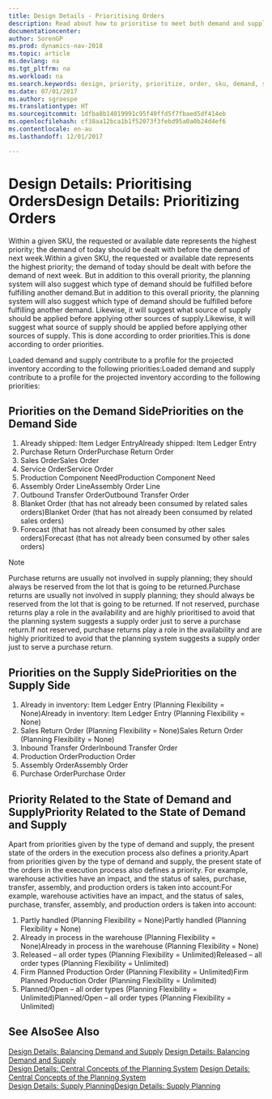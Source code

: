 ```yaml
---
title: Design Details - Prioritising Orders
description: Read about how to prioritise to meet both demand and supply requirements.
documentationcenter: 
author: SorenGP
ms.prod: dynamics-nav-2018
ms.topic: article
ms.devlang: na
ms.tgt_pltfrm: na
ms.workload: na
ms.search.keywords: design, priority, prioritize, order, sku, demand, supply
ms.date: 07/01/2017
ms.author: sgroespe
ms.translationtype: HT
ms.sourcegitcommit: 1dfba8b14019991c95f40ffd5f7fbaed5df414eb
ms.openlocfilehash: cf38aa12bca1b1f52073f3febd95a0a0b24d4ef6
ms.contentlocale: en-au
ms.lasthandoff: 12/01/2017

---
```

# <a name="design-details-prioritizing-orders"></a><span data-ttu-id="3e7b1-103">Design Details: Prioritising Orders</span><span class="sxs-lookup"><span data-stu-id="3e7b1-103">Design Details: Prioritizing Orders</span></span>
<span data-ttu-id="3e7b1-104">Within a given SKU, the requested or available date represents the highest priority; the demand of today should be dealt with before the demand of next week.</span><span class="sxs-lookup"><span data-stu-id="3e7b1-104">Within a given SKU, the requested or available date represents the highest priority; the demand of today should be dealt with before the demand of next week.</span></span> <span data-ttu-id="3e7b1-105">But in addition to this overall priority, the planning system will also suggest which type of demand should be fulfilled before fulfilling another demand.</span><span class="sxs-lookup"><span data-stu-id="3e7b1-105">But in addition to this overall priority, the planning system will also suggest which type of demand should be fulfilled before fulfilling another demand.</span></span> <span data-ttu-id="3e7b1-106">Likewise, it will suggest what source of supply should be applied before applying other sources of supply.</span><span class="sxs-lookup"><span data-stu-id="3e7b1-106">Likewise, it will suggest what source of supply should be applied before applying other sources of supply.</span></span> <span data-ttu-id="3e7b1-107">This is done according to order priorities.</span><span class="sxs-lookup"><span data-stu-id="3e7b1-107">This is done according to order priorities.</span></span>  
  
<span data-ttu-id="3e7b1-108">Loaded demand and supply contribute to a profile for the projected inventory according to the following priorities:</span><span class="sxs-lookup"><span data-stu-id="3e7b1-108">Loaded demand and supply contribute to a profile for the projected inventory according to the following priorities:</span></span>  
  
## <a name="priorities-on-the-demand-side"></a><span data-ttu-id="3e7b1-109">Priorities on the Demand Side</span><span class="sxs-lookup"><span data-stu-id="3e7b1-109">Priorities on the Demand Side</span></span>  
1. <span data-ttu-id="3e7b1-110">Already shipped: Item Ledger Entry</span><span class="sxs-lookup"><span data-stu-id="3e7b1-110">Already shipped: Item Ledger Entry</span></span>  
2. <span data-ttu-id="3e7b1-111">Purchase Return Order</span><span class="sxs-lookup"><span data-stu-id="3e7b1-111">Purchase Return Order</span></span>  
3. <span data-ttu-id="3e7b1-112">Sales Order</span><span class="sxs-lookup"><span data-stu-id="3e7b1-112">Sales Order</span></span>  
4. <span data-ttu-id="3e7b1-113">Service Order</span><span class="sxs-lookup"><span data-stu-id="3e7b1-113">Service Order</span></span>  
5. <span data-ttu-id="3e7b1-114">Production Component Need</span><span class="sxs-lookup"><span data-stu-id="3e7b1-114">Production Component Need</span></span>  
6. <span data-ttu-id="3e7b1-115">Assembly Order Line</span><span class="sxs-lookup"><span data-stu-id="3e7b1-115">Assembly Order Line</span></span>  
7. <span data-ttu-id="3e7b1-116">Outbound Transfer Order</span><span class="sxs-lookup"><span data-stu-id="3e7b1-116">Outbound Transfer Order</span></span>  
8. <span data-ttu-id="3e7b1-117">Blanket Order (that has not already been consumed by related sales orders)</span><span class="sxs-lookup"><span data-stu-id="3e7b1-117">Blanket Order (that has not already been consumed by related sales orders)</span></span>  
9. <span data-ttu-id="3e7b1-118">Forecast (that has not already been consumed by other sales orders)</span><span class="sxs-lookup"><span data-stu-id="3e7b1-118">Forecast (that has not already been consumed by other sales orders)</span></span>  
  
> [!NOTE]  
>  <span data-ttu-id="3e7b1-119">Purchase returns are usually not involved in supply planning; they should always be reserved from the lot that is going to be returned.</span><span class="sxs-lookup"><span data-stu-id="3e7b1-119">Purchase returns are usually not involved in supply planning; they should always be reserved from the lot that is going to be returned.</span></span> <span data-ttu-id="3e7b1-120">If not reserved, purchase returns play a role in the availability and are highly prioritised to avoid that the planning system suggests a supply order just to serve a purchase return.</span><span class="sxs-lookup"><span data-stu-id="3e7b1-120">If not reserved, purchase returns play a role in the availability and are highly prioritized to avoid that the planning system suggests a supply order just to serve a purchase return.</span></span>  
  
## <a name="priorities-on-the-supply-side"></a><span data-ttu-id="3e7b1-121">Priorities on the Supply Side</span><span class="sxs-lookup"><span data-stu-id="3e7b1-121">Priorities on the Supply Side</span></span>  
1. <span data-ttu-id="3e7b1-122">Already in inventory: Item Ledger Entry (Planning Flexibility = None)</span><span class="sxs-lookup"><span data-stu-id="3e7b1-122">Already in inventory: Item Ledger Entry (Planning Flexibility = None)</span></span>  
2. <span data-ttu-id="3e7b1-123">Sales Return Order (Planning Flexibility = None)</span><span class="sxs-lookup"><span data-stu-id="3e7b1-123">Sales Return Order (Planning Flexibility = None)</span></span>  
3. <span data-ttu-id="3e7b1-124">Inbound Transfer Order</span><span class="sxs-lookup"><span data-stu-id="3e7b1-124">Inbound Transfer Order</span></span>  
4. <span data-ttu-id="3e7b1-125">Production Order</span><span class="sxs-lookup"><span data-stu-id="3e7b1-125">Production Order</span></span>  
5. <span data-ttu-id="3e7b1-126">Assembly Order</span><span class="sxs-lookup"><span data-stu-id="3e7b1-126">Assembly Order</span></span>  
6. <span data-ttu-id="3e7b1-127">Purchase Order</span><span class="sxs-lookup"><span data-stu-id="3e7b1-127">Purchase Order</span></span>  
  
## <a name="priority-related-to-the-state-of-demand-and-supply"></a><span data-ttu-id="3e7b1-128">Priority Related to the State of Demand and Supply</span><span class="sxs-lookup"><span data-stu-id="3e7b1-128">Priority Related to the State of Demand and Supply</span></span>  
<span data-ttu-id="3e7b1-129">Apart from priorities given by the type of demand and supply, the present state of the orders in the execution process also defines a priority.</span><span class="sxs-lookup"><span data-stu-id="3e7b1-129">Apart from priorities given by the type of demand and supply, the present state of the orders in the execution process also defines a priority.</span></span> <span data-ttu-id="3e7b1-130">For example, warehouse activities have an impact, and the status of sales, purchase, transfer, assembly, and production orders is taken into account:</span><span class="sxs-lookup"><span data-stu-id="3e7b1-130">For example, warehouse activities have an impact, and the status of sales, purchase, transfer, assembly, and production orders is taken into account:</span></span>  
  
1. <span data-ttu-id="3e7b1-131">Partly handled (Planning Flexibility = None)</span><span class="sxs-lookup"><span data-stu-id="3e7b1-131">Partly handled (Planning Flexibility = None)</span></span>  
2. <span data-ttu-id="3e7b1-132">Already in process in the warehouse (Planning Flexibility = None)</span><span class="sxs-lookup"><span data-stu-id="3e7b1-132">Already in process in the warehouse (Planning Flexibility = None)</span></span>  
3. <span data-ttu-id="3e7b1-133">Released – all order types (Planning Flexibility = Unlimited)</span><span class="sxs-lookup"><span data-stu-id="3e7b1-133">Released – all order types (Planning Flexibility = Unlimited)</span></span>  
4. <span data-ttu-id="3e7b1-134">Firm Planned Production Order (Planning Flexibility = Unlimited)</span><span class="sxs-lookup"><span data-stu-id="3e7b1-134">Firm Planned Production Order (Planning Flexibility = Unlimited)</span></span>  
5. <span data-ttu-id="3e7b1-135">Planned/Open – all order types (Planning Flexibility = Unlimited)</span><span class="sxs-lookup"><span data-stu-id="3e7b1-135">Planned/Open – all order types (Planning Flexibility = Unlimited)</span></span>  
  
## <a name="see-also"></a><span data-ttu-id="3e7b1-136">See Also</span><span class="sxs-lookup"><span data-stu-id="3e7b1-136">See Also</span></span>  
<span data-ttu-id="3e7b1-137">[Design Details: Balancing Demand and Supply](design-details-balancing-demand-and-supply.md) </span><span class="sxs-lookup"><span data-stu-id="3e7b1-137">[Design Details: Balancing Demand and Supply](design-details-balancing-demand-and-supply.md) </span></span>  
<span data-ttu-id="3e7b1-138">[Design Details: Central Concepts of the Planning System](design-details-central-concepts-of-the-planning-system.md) </span><span class="sxs-lookup"><span data-stu-id="3e7b1-138">[Design Details: Central Concepts of the Planning System](design-details-central-concepts-of-the-planning-system.md) </span></span>  
[<span data-ttu-id="3e7b1-139">Design Details: Supply Planning</span><span class="sxs-lookup"><span data-stu-id="3e7b1-139">Design Details: Supply Planning</span></span>](design-details-supply-planning.md)
